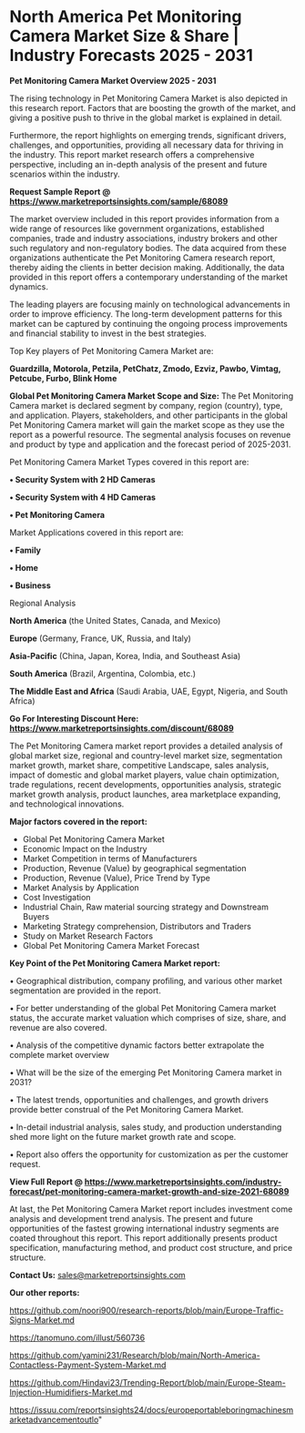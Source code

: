 # North America Pet Monitoring Camera Market Size & Share | Industry Forecasts 2025 - 2031

<Strong> Pet Monitoring Camera Market Overview 2025 - 2031</strong>

The rising technology in Pet Monitoring Camera Market is also depicted in this research report. Factors that are boosting the growth of the market, and giving a positive push to thrive in the global market is explained in detail.

Furthermore, the report highlights on emerging trends, significant drivers, challenges, and opportunities, providing all necessary data for thriving in the industry. This report market research offers a comprehensive perspective, including an in-depth analysis of the present and future scenarios within the industry.

<strong>Request Sample Report @ <a href=https://www.marketreportsinsights.com/sample/68089>https://www.marketreportsinsights.com/sample/68089</a></strong>

The market overview included in this report provides information from a wide range of resources like government organizations, established companies, trade and industry associations, industry brokers and other such regulatory and non-regulatory bodies. The data acquired from these organizations authenticate the Pet Monitoring Camera research report, thereby aiding the clients in better decision making. Additionally, the data provided in this report offers a contemporary understanding of the market dynamics.

The leading players are focusing mainly on technological advancements in order to improve efficiency. The long-term development patterns for this market can be captured by continuing the ongoing process improvements and financial stability to invest in the best strategies.

Top Key players of Pet Monitoring Camera Market are:

<strong>Guardzilla, Motorola, Petzila, PetChatz, Zmodo, Ezviz, Pawbo, Vimtag, Petcube, Furbo, Blink Home</strong>

<strong><b>Global Pet Monitoring Camera Market Scope and Size:</b></strong>
The Pet Monitoring Camera market is declared segment by company, region (country), type, and application. Players, stakeholders, and other participants in the global Pet Monitoring Camera market will gain the market scope as they use the report as a powerful resource. The segmental analysis focuses on revenue and product by type and application and the forecast period of 2025-2031.

Pet Monitoring Camera Market Types covered in this report are:

<strong>• Security System with 2 HD Cameras

• Security System with 4 HD Cameras

• Pet Monitoring Camera</strong>

Market Applications covered in this report are:

<strong>• Family

• Home

• Business</strong> 

Regional Analysis

<strong>North America</strong> (the United States, Canada, and Mexico)

<strong>Europe</strong> (Germany, France, UK, Russia, and Italy)

<strong>Asia-Pacific</strong> (China, Japan, Korea, India, and Southeast Asia)

<strong>South America</strong> (Brazil, Argentina, Colombia, etc.)

<strong>The Middle East and Africa</strong> (Saudi Arabia, UAE, Egypt, Nigeria, and South Africa)

<strong>Go For Interesting Discount Here: <a href=https://www.marketreportsinsights.com/discount/68089>https://www.marketreportsinsights.com/discount/68089</a></strong>

The Pet Monitoring Camera market report provides a detailed analysis of global market size, regional and country-level market size, segmentation market growth, market share, competitive Landscape, sales analysis, impact of domestic and global market players, value chain optimization, trade regulations, recent developments, opportunities analysis, strategic market growth analysis, product launches, area marketplace expanding, and technological innovations.

<strong><b>Major factors covered in the report:</b></strong>
<ul>
  <li>Global Pet Monitoring Camera Market </li>
  <li>Economic Impact on the Industry</li>
  <li>Market Competition in terms of Manufacturers</li>
  <li>Production, Revenue (Value) by geographical segmentation</li>
  <li>Production, Revenue (Value), Price Trend by Type</li>
  <li>Market Analysis by Application</li>
  <li>Cost Investigation</li>
  <li>Industrial Chain, Raw material sourcing strategy and Downstream Buyers</li>
  <li>Marketing Strategy comprehension, Distributors and Traders</li>
  <li>Study on Market Research Factors</li>
  <li>Global Pet Monitoring Camera Market Forecast</li>
</ul>

<strong><b>Key Point of the Pet Monitoring Camera Market report:</b></strong>

• Geographical distribution, company profiling, and various other market segmentation are provided in the report.

• For better understanding of the global Pet Monitoring Camera market status, the accurate market valuation which comprises of size, share, and revenue are also covered.

• Analysis of the competitive dynamic factors better extrapolate the complete market overview

• What will be the size of the emerging Pet Monitoring Camera market in 2031?

• The latest trends, opportunities and challenges, and growth drivers provide better construal of the Pet Monitoring Camera Market.

• In-detail industrial analysis, sales study, and production understanding shed more light on the future market growth rate and scope.

• Report also offers the opportunity for customization as per the customer request.

<strong><b>View Full Report @ <a href=https://www.marketreportsinsights.com/industry-forecast/pet-monitoring-camera-market-growth-and-size-2021-68089>https://www.marketreportsinsights.com/industry-forecast/pet-monitoring-camera-market-growth-and-size-2021-68089</a></b></strong>


At last, the Pet Monitoring Camera Market report includes investment come analysis and development trend analysis. The present and future opportunities of the fastest growing international industry segments are coated throughout this report. This report additionally presents product specification, manufacturing method, and product cost structure, and price structure.

<strong>Contact Us:</strong>
sales@marketreportsinsights.com

<strong>Our other reports:</strong>

<a href=https://github.com/noori900/research-reports/blob/main/Europe-Traffic-Signs-Market.md>https://github.com/noori900/research-reports/blob/main/Europe-Traffic-Signs-Market.md</a>

<a href=https://tanomuno.com/illust/560736>https://tanomuno.com/illust/560736</a>

<a href=https://github.com/yamini231/Research/blob/main/North-America-Contactless-Payment-System-Market.md>https://github.com/yamini231/Research/blob/main/North-America-Contactless-Payment-System-Market.md</a>

<a href=https://github.com/Hindavi23/Trending-Report/blob/main/Europe-Steam-Injection-Humidifiers-Market.md>https://github.com/Hindavi23/Trending-Report/blob/main/Europe-Steam-Injection-Humidifiers-Market.md</a>

<a href=https://issuu.com/reportsinsights24/docs/europeportableboringmachinesmarketadvancementoutlo>https://issuu.com/reportsinsights24/docs/europeportableboringmachinesmarketadvancementoutlo</a>"
